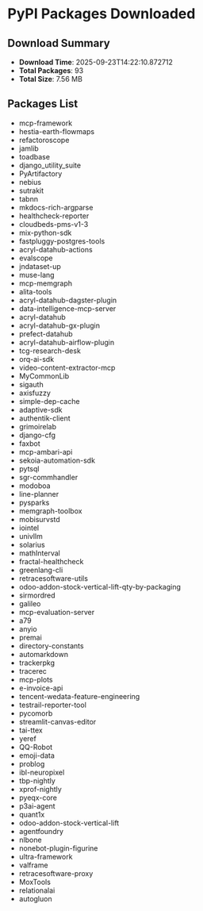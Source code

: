 # PyPI Packages Downloaded

## Download Summary
- **Download Time**: 2025-09-23T14:22:10.872712
- **Total Packages**: 93
- **Total Size**: 7.56 MB

## Packages List
- mcp-framework
- hestia-earth-flowmaps
- refactoroscope
- jamlib
- toadbase
- django_utility_suite
- PyArtifactory
- nebius
- sutrakit
- tabnn
- mkdocs-rich-argparse
- healthcheck-reporter
- cloudbeds-pms-v1-3
- mix-python-sdk
- fastpluggy-postgres-tools
- acryl-datahub-actions
- evalscope
- jndataset-up
- muse-lang
- mcp-memgraph
- alita-tools
- acryl-datahub-dagster-plugin
- data-intelligence-mcp-server
- acryl-datahub
- acryl-datahub-gx-plugin
- prefect-datahub
- acryl-datahub-airflow-plugin
- tcg-research-desk
- orq-ai-sdk
- video-content-extractor-mcp
- MyCommonLib
- sigauth
- axisfuzzy
- simple-dep-cache
- adaptive-sdk
- authentik-client
- grimoirelab
- django-cfg
- faxbot
- mcp-ambari-api
- sekoia-automation-sdk
- pytsql
- sgr-commhandler
- modoboa
- line-planner
- pysparks
- memgraph-toolbox
- mobisurvstd
- iointel
- univllm
- solarius
- mathInterval
- fractal-healthcheck
- greenlang-cli
- retracesoftware-utils
- odoo-addon-stock-vertical-lift-qty-by-packaging
- sirmordred
- galileo
- mcp-evaluation-server
- a79
- anyio
- premai
- directory-constants
- automarkdown
- trackerpkg
- tracerec
- mcp-plots
- e-invoice-api
- tencent-wedata-feature-engineering
- testrail-reporter-tool
- pycomorb
- streamlit-canvas-editor
- tai-ttex
- yeref
- QQ-Robot
- emoji-data
- problog
- ibl-neuropixel
- tbp-nightly
- xprof-nightly
- pyeqx-core
- p3ai-agent
- quant1x
- odoo-addon-stock-vertical-lift
- agentfoundry
- nlbone
- nonebot-plugin-figurine
- ultra-framework
- valframe
- retracesoftware-proxy
- MoxTools
- relationalai
- autogluon
